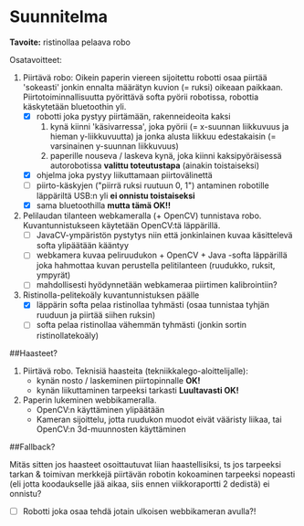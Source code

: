 # Suunnitelma

**Tavoite:** ristinollaa pelaava robo

Osatavoitteet:

1. Piirtävä robo: Oikein paperin viereen sijoitettu robotti osaa piirtää 'sokeasti' jonkin ennalta määrätyn kuvion (= ruksi) oikeaan paikkaan. Piirtotoiminnallisuutta pyörittävä softa pyörii robotissa, robottia käskytetään bluetoothin yli.
    - [x] robotti joka pystyy piirtämään, rakenneideoita kaksi
        1. kynä kiinni 'käsivarressa', joka pyörii (= x-suunnan liikkuvuus ja hieman y-liikkuvuutta) ja jonka alusta liikkuu edestakaisin (= varsinainen y-suunnan liikkuvuus)
        2. paperille nouseva / laskeva kynä, joka kiinni kaksipyöräisessä autorobotissa **valittu toteutustapa** (ainakin toistaiseksi)
    - [x] ohjelma joka pystyy liikuttamaan piirtovälinettä
    - [ ] piirto-käskyjen ("piirrä ruksi ruutuun 0, 1") antaminen robotille läppäriltä USB:n yli **ei onnistu toistaiseksi**
    - [x] sama bluetoothilla **mutta tämä OK!!**
2. Pelilaudan tilanteen webkameralla (+ OpenCV) tunnistava robo. Kuvantunnistukseen käytetään OpenCV:tä läppärillä.
    - [ ] JavaCV-ympäristön pystytys niin että jonkinlainen kuvaa käsittelevä softa ylipäätään kääntyy
    - [ ] webkamera kuvaa peliruudukon + OpenCV + Java -softa läppärillä joka hahmottaa kuvan perustella pelitilanteen (ruudukko, ruksit, ympyrät)
    - [ ] mahdollisesti hyödynnetään webkameraa piirtimen kalibrointiin?
3. Ristinolla-pelitekoäly kuvantunnistuksen päälle
    - [x] läppärin softa pelaa ristinollaa tyhmästi (osaa tunnistaa tyhjän ruuduun ja piirtää siihen ruksin)
    - [ ] softa pelaa ristinollaa vähemmän tyhmästi (jonkin sortin ristinollatekoäly)

##Haasteet?

1. Piirtävä robo. Teknisiä haasteita (tekniikkalego-aloittelijalle):
    - kynän nosto / laskeminen piirtopinnalle **OK!**
    - kynän liikuttaminen tarpeeksi tarkasti **Luultavasti OK!**
2. Paperin lukeminen webbikameralla.
    - OpenCV:n käyttäminen ylipäätään
    - Kameran sijoittelu, jotta ruudukon muodot eivät vääristy liikaa, tai OpenCV:n 3d-muunnosten käyttäminen

##Fallback?

Mitäs sitten jos haasteet osoittautuvat liian haastellisiksi, ts jos tarpeeksi tarkan & toimivan merkkejä piirtävän robotin kokoaminen tarpeeksi nopeasti (eli jotta koodaukselle jää aikaa, siis ennen viikkoraportti 2 dedistä) ei onnistu?

- [ ] Robotti joka osaa tehdä jotain ulkoisen webbikameran avulla?!
